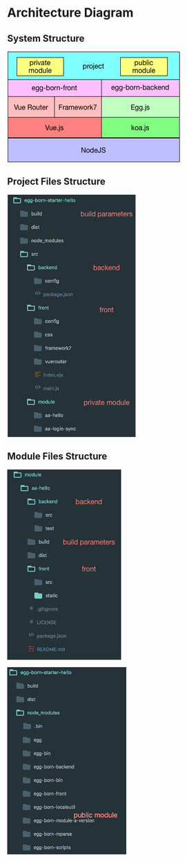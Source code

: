 # Architecture Diagram

## System Structure
![](../assets/images/EggBornJS.png)

## Project Files Structure
![](../assets/images/structure.png)

## Module Files Structure
![](../assets/images/privatemodule.png)

![](../assets/images/publicmodule.png)
